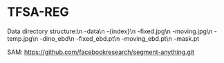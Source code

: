 # TFSA-REG

Data directory structure:\n
-data\n
    -{index}\n
        -fixed.jpg\n
        -moving.jpg\n
        -temp.jpg\n
        -dino_ebd\n
            -fixed_ebd.pt\n
            -moving_ebd.pt\n
        -mask.pt

SAM:
https://github.com/facebookresearch/segment-anything.git